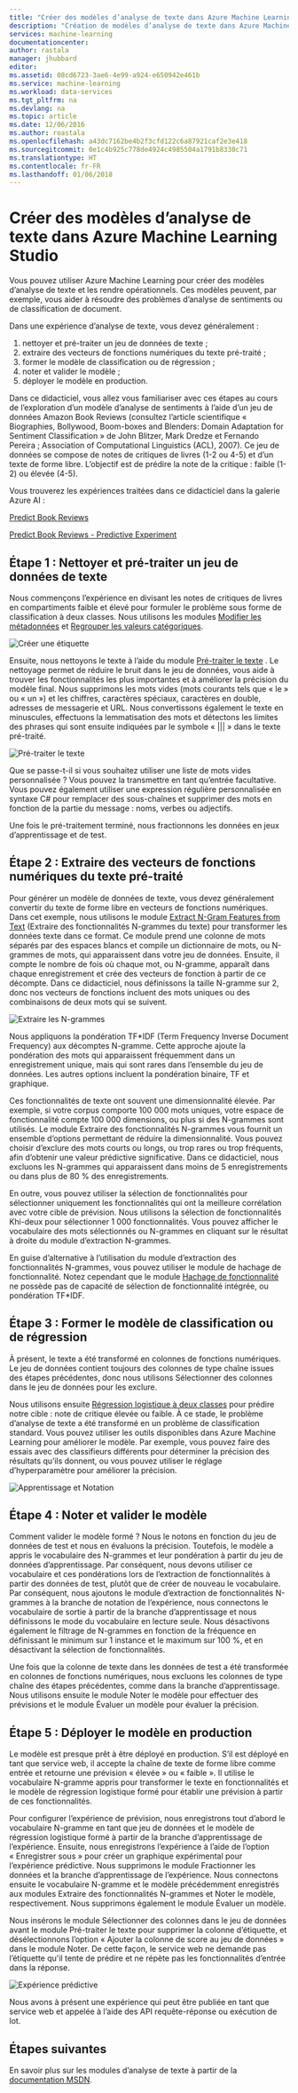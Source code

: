 ```yaml
---
title: "Créer des modèles d’analyse de texte dans Azure Machine Learning Studio | Microsoft Docs"
description: "Création de modèles d’analyse de texte dans Azure Machine Learning Studio à l’aide de modules pour le pré-traitement de texte, les N-grammes ou le hachage de fonction"
services: machine-learning
documentationcenter: 
author: rastala
manager: jhubbard
editor: 
ms.assetid: 08cd6723-3ae6-4e99-a924-e650942e461b
ms.service: machine-learning
ms.workload: data-services
ms.tgt_pltfrm: na
ms.devlang: na
ms.topic: article
ms.date: 12/06/2016
ms.author: roastala
ms.openlocfilehash: a43dc7162be4b2f3cfd122c6a87921caf2e3e418
ms.sourcegitcommit: 0e1c4b925c778de4924c4985504a1791b8330c71
ms.translationtype: HT
ms.contentlocale: fr-FR
ms.lasthandoff: 01/06/2018
---
```

# <a name="create-text-analytics-models-in-azure-machine-learning-studio"></a>Créer des modèles d’analyse de texte dans Azure Machine Learning Studio
Vous pouvez utiliser Azure Machine Learning pour créer des modèles d’analyse de texte et les rendre opérationnels. Ces modèles peuvent, par exemple, vous aider à résoudre des problèmes d’analyse de sentiments ou de classification de document.

Dans une expérience d’analyse de texte, vous devez généralement :

1. nettoyer et pré-traiter un jeu de données de texte ;
2. extraire des vecteurs de fonctions numériques du texte pré-traité ;
3. former le modèle de classification ou de régression ;
4. noter et valider le modèle ;
5. déployer le modèle en production.

Dans ce didacticiel, vous allez vous familiariser avec ces étapes au cours de l’exploration d’un modèle d’analyse de sentiments à l’aide d’un jeu de données Amazon Book Reviews (consultez l’article scientifique « Biographies, Bollywood, Boom-boxes and Blenders: Domain Adaptation for Sentiment Classification » de John Blitzer, Mark Dredze et Fernando Pereira ; Association of Computational Linguistics (ACL), 2007). Ce jeu de données se compose de notes de critiques de livres (1-2 ou 4-5) et d’un texte de forme libre. L’objectif est de prédire la note de la critique : faible (1-2) ou élevée (4-5).

Vous trouverez les expériences traitées dans ce didacticiel dans la galerie Azure AI :

[Predict Book Reviews](https://gallery.cortanaintelligence.com/Experiment/Predict-Book-Reviews-1)

[Predict Book Reviews - Predictive Experiment](https://gallery.cortanaintelligence.com/Experiment/Predict-Book-Reviews-Predictive-Experiment-1)

## <a name="step-1-clean-and-preprocess-text-dataset"></a>Étape 1 : Nettoyer et pré-traiter un jeu de données de texte
Nous commençons l’expérience en divisant les notes de critiques de livres en compartiments faible et élevé pour formuler le problème sous forme de classification à deux classes. Nous utilisons les modules [Modifier les métadonnées](https://msdn.microsoft.com/library/azure/dn905986.aspx) et [Regrouper les valeurs catégoriques](https://msdn.microsoft.com/library/azure/dn906014.aspx).

![Créer une étiquette](./media/text-analytics-module-tutorial/create-label.png)

Ensuite, nous nettoyons le texte à l’aide du module [Pré-traiter le texte](https://msdn.microsoft.com/library/azure/mt762915.aspx) . Le nettoyage permet de réduire le bruit dans le jeu de données, vous aide à trouver les fonctionnalités les plus importantes et à améliorer la précision du modèle final. Nous supprimons les mots vides (mots courants tels que « le » ou « un ») et les chiffres, caractères spéciaux, caractères en double, adresses de messagerie et URL. Nous convertissons également le texte en minuscules, effectuons la lemmatisation des mots et détectons les limites des phrases qui sont ensuite indiquées par le symbole « ||| » dans le texte pré-traité.

![Pré-traiter le texte](./media/text-analytics-module-tutorial/preprocess-text.png)

Que se passe-t-il si vous souhaitez utiliser une liste de mots vides personnalisée ? Vous pouvez la transmettre en tant qu’entrée facultative. Vous pouvez également utiliser une expression régulière personnalisée en syntaxe C# pour remplacer des sous-chaînes et supprimer des mots en fonction de la partie du message : noms, verbes ou adjectifs.

Une fois le pré-traitement terminé, nous fractionnons les données en jeux d’apprentissage et de test.

## <a name="step-2-extract-numeric-feature-vectors-from-pre-processed-text"></a>Étape 2 : Extraire des vecteurs de fonctions numériques du texte pré-traité
Pour générer un modèle de données de texte, vous devez généralement convertir du texte de forme libre en vecteurs de fonctions numériques. Dans cet exemple, nous utilisons le module [Extract N-Gram Features from Text](https://msdn.microsoft.com/library/azure/mt762916.aspx) (Extraire des fonctionnalités N-grammes du texte) pour transformer les données texte dans ce format. Ce module prend une colonne de mots séparés par des espaces blancs et compile un dictionnaire de mots, ou N-grammes de mots, qui apparaissent dans votre jeu de données. Ensuite, il compte le nombre de fois où chaque mot, ou N-gramme, apparaît dans chaque enregistrement et crée des vecteurs de fonction à partir de ce décompte. Dans ce didacticiel, nous définissons la taille N-gramme sur 2, donc nos vecteurs de fonctions incluent des mots uniques ou des combinaisons de deux mots qui se suivent.

![Extraire les N-grammes](./media/text-analytics-module-tutorial/extract-ngrams.png)

Nous appliquons la pondération TF*IDF (Term Frequency Inverse Document Frequency) aux décomptes N-gramme. Cette approche ajoute la pondération des mots qui apparaissent fréquemment dans un enregistrement unique, mais qui sont rares dans l’ensemble du jeu de données. Les autres options incluent la pondération binaire, TF et graphique.

Ces fonctionnalités de texte ont souvent une dimensionnalité élevée. Par exemple, si votre corpus comporte 100 000 mots uniques, votre espace de fonctionnalité compte 100 000 dimensions, ou plus si des N-grammes sont utilisés. Le module Extraire des fonctionnalités N-grammes vous fournit un ensemble d’options permettant de réduire la dimensionnalité. Vous pouvez choisir d’exclure des mots courts ou longs, ou trop rares ou trop fréquents, afin d’obtenir une valeur prédictive significative. Dans ce didacticiel, nous excluons les N-grammes qui apparaissent dans moins de 5 enregistrements ou dans plus de 80 % des enregistrements.

En outre, vous pouvez utiliser la sélection de fonctionnalités pour sélectionner uniquement les fonctionnalités qui ont la meilleure corrélation avec votre cible de prévision. Nous utilisons la sélection de fonctionnalités Khi-deux pour sélectionner 1 000 fonctionnalités. Vous pouvez afficher le vocabulaire des mots sélectionnés ou N-grammes en cliquant sur le résultat à droite du module d’extraction N-grammes.

En guise d’alternative à l’utilisation du module d’extraction des fonctionnalités N-grammes, vous pouvez utiliser le module de hachage de fonctionnalité. Notez cependant que le module [Hachage de fonctionnalité](https://msdn.microsoft.com/library/azure/dn906018.aspx) ne possède pas de capacité de sélection de fonctionnalité intégrée, ou pondération TF*IDF.

## <a name="step-3-train-classification-or-regression-model"></a>Étape 3 : Former le modèle de classification ou de régression
À présent, le texte a été transformé en colonnes de fonctions numériques. Le jeu de données contient toujours des colonnes de type chaîne issues des étapes précédentes, donc nous utilisons Sélectionner des colonnes dans le jeu de données pour les exclure.

Nous utilisons ensuite [Régression logistique à deux classes](https://msdn.microsoft.com/library/azure/dn905994.aspx) pour prédire notre cible : note de critique élevée ou faible. À ce stade, le problème d’analyse de texte a été transformé en un problème de classification standard. Vous pouvez utiliser les outils disponibles dans Azure Machine Learning pour améliorer le modèle. Par exemple, vous pouvez faire des essais avec des classifieurs différents pour déterminer la précision des résultats qu’ils donnent, ou vous pouvez utiliser le réglage d’hyperparamètre pour améliorer la précision.

![Apprentissage et Notation](./media/text-analytics-module-tutorial/scoring-text.png)

## <a name="step-4-score-and-validate-the-model"></a>Étape 4 : Noter et valider le modèle
Comment valider le modèle formé ? Nous le notons en fonction du jeu de données de test et nous en évaluons la précision. Toutefois, le modèle a appris le vocabulaire des N-grammes et leur pondération à partir du jeu de données d’apprentissage. Par conséquent, nous devons utiliser ce vocabulaire et ces pondérations lors de l’extraction de fonctionnalités à partir des données de test, plutôt que de créer de nouveau le vocabulaire. Par conséquent, nous ajoutons le module d’extraction de fonctionnalités N-grammes à la branche de notation de l’expérience, nous connectons le vocabulaire de sortie à partir de la branche d’apprentissage et nous définissons le mode du vocabulaire en lecture seule. Nous désactivons également le filtrage de N-grammes en fonction de la fréquence en définissant le minimum sur 1 instance et le maximum sur 100 %, et en désactivant la sélection de fonctionnalités.

Une fois que la colonne de texte dans les données de test a été transformée en colonnes de fonctions numériques, nous excluons les colonnes de type chaîne des étapes précédentes, comme dans la branche d’apprentissage. Nous utilisons ensuite le module Noter le modèle pour effectuer des prévisions et le module Évaluer un modèle pour évaluer la précision.

## <a name="step-5-deploy-the-model-to-production"></a>Étape 5 : Déployer le modèle en production
Le modèle est presque prêt à être déployé en production. S’il est déployé en tant que service web, il accepte la chaîne de texte de forme libre comme entrée et retourne une prévision « élevée » ou « faible ». Il utilise le vocabulaire N-gramme appris pour transformer le texte en fonctionnalités et le modèle de régression logistique formé pour établir une prévision à partir de ces fonctionnalités. 

Pour configurer l’expérience de prévision, nous enregistrons tout d’abord le vocabulaire N-gramme en tant que jeu de données et le modèle de régression logistique formé à partir de la branche d’apprentissage de l’expérience. Ensuite, nous enregistrons l’expérience à l’aide de l’option « Enregistrer sous » pour créer un graphique expérimental pour l’expérience prédictive. Nous supprimons le module Fractionner les données et la branche d’apprentissage de l’expérience. Nous connectons ensuite le vocabulaire N-gramme et le modèle précédemment enregistrés aux modules Extraire des fonctionnalités N-grammes et Noter le modèle, respectivement. Nous supprimons également le module Évaluer un modèle.

Nous insérons le module Sélectionner des colonnes dans le jeu de données avant le module Pré-traiter le texte pour supprimer la colonne d’étiquette, et désélectionnons l’option « Ajouter la colonne de score au jeu de données » dans le module Noter. De cette façon, le service web ne demande pas l’étiquette qu'il tente de prédire et ne répète pas les fonctionnalités d’entrée dans la réponse.

![Expérience prédictive](./media/text-analytics-module-tutorial/predictive-text.png)

Nous avons à présent une expérience qui peut être publiée en tant que service web et appelée à l’aide des API requête-réponse ou exécution de lot.

## <a name="next-steps"></a>Étapes suivantes
En savoir plus sur les modules d’analyse de texte à partir de la [documentation MSDN](https://msdn.microsoft.com/library/azure/dn905886.aspx).


